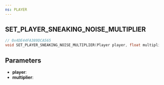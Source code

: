 ```yaml
---
ns: PLAYER
---
```

## SET_PLAYER_SNEAKING_NOISE_MULTIPLIER

```c
// 0x4DE44FA389DCA565
void SET_PLAYER_SNEAKING_NOISE_MULTIPLIER(Player player, float multiplier);
```

## Parameters
* **player**:
* **multiplier**:
